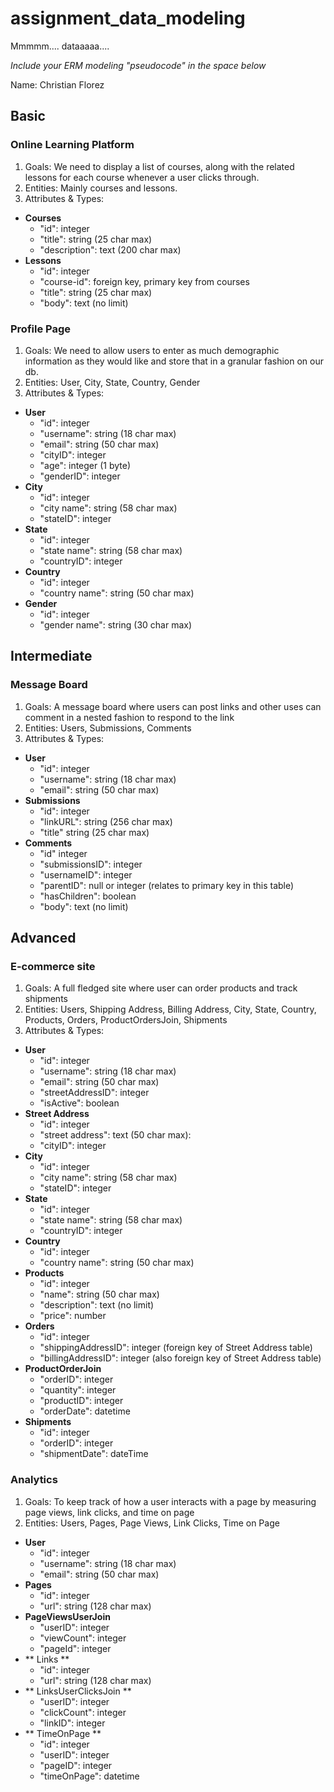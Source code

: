 # assignment_data_modeling
Mmmmm.... dataaaaa....

*Include your ERM modeling "pseudocode" in the space below*

Name: Christian Florez

## Basic
### Online Learning Platform
1. Goals: We need to display a list of courses, along with the related lessons for each course whenever a user clicks through.
2. Entities: Mainly courses and lessons.
3. Attributes & Types:
  - **Courses**
    - "id": integer
    - "title": string (25 char max)
    - "description": text (200 char max)
  - **Lessons**
    - "id": integer
    - "course-id": foreign key, primary key from courses
    - "title": string (25 char max)
    - "body": text (no limit)


### Profile Page
1. Goals: We need to allow users to enter as much demographic information as they would like and store that in a granular fashion on our db.
2. Entities: User, City, State, Country, Gender
3. Attributes & Types:
  - **User**
    - "id": integer
    - "username": string (18 char max)
    - "email": string (50 char max)
    - "cityID": integer
    - "age": integer (1 byte)
    - "genderID": integer
  - **City**
    - "id": integer
    - "city name": string (58 char max)
    - "stateID": integer
  - **State**
    - "id": integer
    - "state name": string (58 char max)
    - "countryID": integer
  - **Country**
    - "id": integer
    - "country name": string (50 char max)
  - **Gender**
    - "id": integer
    - "gender name": string (30 char max)

## Intermediate
### Message Board
1. Goals: A message board where users can post links and other uses can comment in a nested fashion to respond to the link
2. Entities: Users, Submissions, Comments
3. Attributes & Types:
  - **User**
    - "id": integer
    - "username": string (18 char max)
    - "email": string (50 char max)
  - **Submissions**
    - "id": integer
    - "linkURL": string (256 char max)
    - "title" string (25 char max)
  - **Comments**
    - "id" integer
    - "submissionsID": integer
    - "usernameID": integer
    - "parentID": null or integer (relates to primary key in this table)
    - "hasChildren": boolean
    - "body": text (no limit)

## Advanced
### E-commerce site
1. Goals: A full fledged site where user can order products and track shipments
2. Entities: Users, Shipping Address, Billing Address, City, State, Country, Products, Orders, ProductOrdersJoin, Shipments
3. Attributes & Types:
  - **User**
    - "id": integer
    - "username": string (18 char max)
    - "email": string (50 char max)
    - "streetAddressID": integer
    - "isActive": boolean
  - **Street Address**
    - "id": integer
    - "street address": text (50 char max):
    - "cityID": integer
  - **City**
    - "id": integer
    - "city name": string (58 char max)
    - "stateID": integer
  - **State**
    - "id": integer
    - "state name": string (58 char max)
    - "countryID": integer
  - **Country**
    - "id": integer
    - "country name": string (50 char max)
  - **Products**
    - "id": integer
    - "name": string (50 char max)
    - "description": text (no limit)
    - "price": number
  - **Orders**
    - "id": integer
    - "shippingAddressID": integer (foreign key of Street Address table)
    - "billingAddressID": integer (also foreign key of Street Address table)
  - **ProductOrderJoin**
    - "orderID": integer
    - "quantity": integer
    - "productID": integer
    - "orderDate": datetime
  - **Shipments**
    - "id": integer
    - "orderID": integer
    - "shipmentDate": dateTime

### Analytics
1. Goals: To keep track of how a user interacts with a page by measuring page views, link clicks, and time on page
2. Entities: Users, Pages, Page Views, Link Clicks, Time on Page
  - **User**
    - "id": integer
    - "username": string (18 char max)
    - "email": string (50 char max)
  - **Pages**
    - "id": integer
    - "url": string (128 char max)
  - **PageViewsUserJoin**
    - "userID": integer
    - "viewCount": integer
    - "pageId": integer
  - ** Links **
    - "id": integer
    - "url": string (128 char max)
  - ** LinksUserClicksJoin **
    - "userID": integer
    - "clickCount": integer
    - "linkID": integer
  - ** TimeOnPage **
    - "id": integer
    - "userID": integer
    - "pageID": integer
    - "timeOnPage": datetime